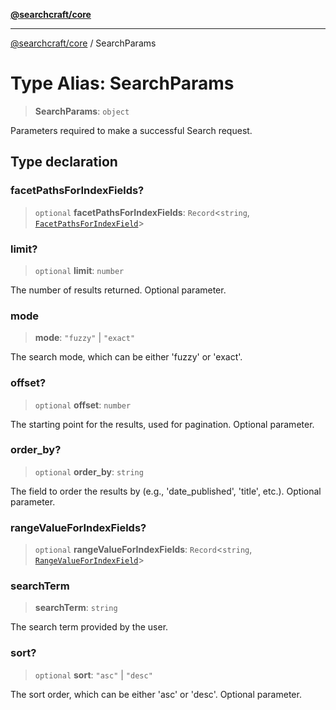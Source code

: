 [**@searchcraft/core**](/reference/sdk/core/README.md)

***

[@searchcraft/core](/reference/sdk/core/globals.md) / SearchParams

# Type Alias: SearchParams

> **SearchParams**: `object`

Parameters required to make a successful Search request.

## Type declaration

### facetPathsForIndexFields?

> `optional` **facetPathsForIndexFields**: `Record`\<`string`, [`FacetPathsForIndexField`](/reference/sdk/core/type-aliases/FacetPathsForIndexField.md)\>

### limit?

> `optional` **limit**: `number`

The number of results returned.
Optional parameter.

### mode

> **mode**: `"fuzzy"` \| `"exact"`

The search mode, which can be either 'fuzzy' or 'exact'.

### offset?

> `optional` **offset**: `number`

The starting point for the results, used for pagination.
Optional parameter.

### order\_by?

> `optional` **order\_by**: `string`

The field to order the results by (e.g., 'date_published', 'title', etc.).
Optional parameter.

### rangeValueForIndexFields?

> `optional` **rangeValueForIndexFields**: `Record`\<`string`, [`RangeValueForIndexField`](/reference/sdk/core/type-aliases/RangeValueForIndexField.md)\>

### searchTerm

> **searchTerm**: `string`

The search term provided by the user.

### sort?

> `optional` **sort**: `"asc"` \| `"desc"`

The sort order, which can be either 'asc' or 'desc'.
Optional parameter.
